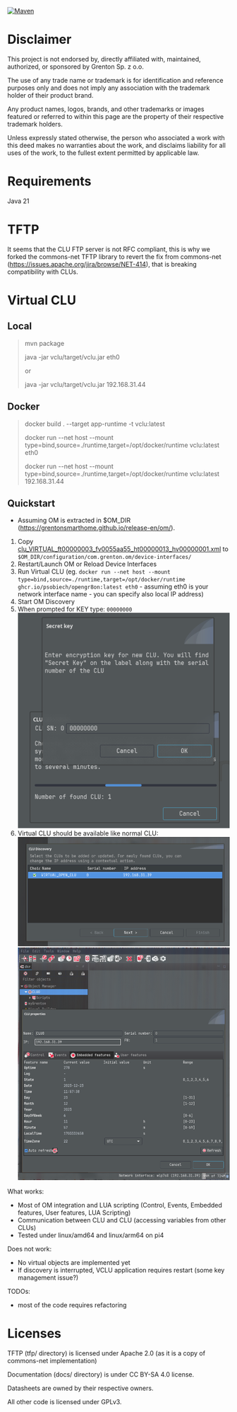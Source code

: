 [![Maven](https://github.com/psobiech/opengr8on/actions/workflows/maven.yml/badge.svg)](https://github.com/psobiech/opengr8on/actions/workflows/maven.yml)

# Disclaimer

This project is not endorsed by, directly affiliated with, maintained, authorized, or sponsored by Grenton Sp. z o.o.

The use of any trade name or trademark is for identification and reference purposes only and does not imply any association with the trademark holder of their product brand.

Any product names, logos, brands, and other trademarks or images featured or referred to within this page are the property of their respective trademark holders.

Unless expressly stated otherwise, the person who associated a work with this deed makes no warranties about the work, and disclaims liability for all uses of the work, to the fullest extent permitted by applicable law.

# Requirements
Java 21

# TFTP
It seems that the CLU FTP server is not RFC compliant, this is why we forked the commons-net TFTP library to revert the fix from commons-net (https://issues.apache.org/jira/browse/NET-414), that is breaking compatibility with CLUs.

# Virtual CLU

## Local
> mvn package
>
> java -jar vclu/target/vclu.jar eth0
> 
> or
> 
> java -jar vclu/target/vclu.jar 192.168.31.44

## Docker

> docker build . --target app-runtime -t vclu:latest
>
> docker run --net host --mount type=bind,source=./runtime,target=/opt/docker/runtime vclu:latest eth0
>
> docker run --net host --mount type=bind,source=./runtime,target=/opt/docker/runtime vclu:latest 192.168.31.44

## Quickstart

* Assuming OM is extracted in $OM_DIR (https://grentonsmarthome.github.io/release-en/om/).

1. Copy [clu_VIRTUAL_ft00000003_fv0055aa55_ht00000013_hv00000001.xml](runtime%2Fdevice-interfaces%2Fclu_VIRTUAL_ft00000003_fv0055aa55_ht00000013_hv00000001.xml) to `$OM_DIR/configuration/com.grenton.om/device-interfaces/`
1. Restart/Launch OM or Reload Device Interfaces
1. Run Virtual CLU (eg. `docker run --net host --mount type=bind,source=./runtime,target=/opt/docker/runtime ghcr.io/psobiech/opengr8on:latest eth0` - assuming eth0 is your network interface name - you can specify also local IP address)
1. Start OM Discovery
1. When prompted for KEY type: `00000000`
![vclu_sn.png](docs%2Fimg%2Fvclu_sn.png)
1. Virtual CLU should be available like normal CLU: 
![vclu_discover.png](docs%2Fimg%2Fvclu_discover.png)
![vclu_features.png](docs%2Fimg%2Fvclu_features.png)


What works:
- Most of OM integration and LUA scripting (Control, Events, Embedded features, User features, LUA Scripting)
- Communication between CLU and CLU (accessing variables from other CLUs)
- Tested under linux/amd64 and linux/arm64 on pi4

Does not work:
- No virtual objects are implemented yet
- If discovery is interrupted, VCLU application requires restart (some key management issue?)

TODOs:
- most of the code requires refactoring

# Licenses
TFTP (tfp/ directory) is licensed under Apache 2.0 (as it is a copy of commons-net implementation)

Documentation (docs/ directory) is under CC BY-SA 4.0 license.

Datasheets are owned by their respective owners.

All other code is licensed under GPLv3.
